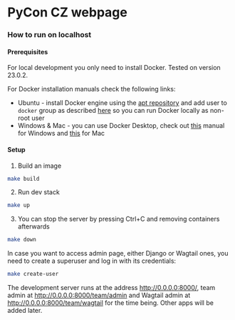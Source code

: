 # PyCon CZ webpage
### How to run on localhost

#### Prerequisites
For local development you only need to install Docker. Tested on version 23.0.2. 

For Docker installation manuals check the following links:
* Ubuntu - install Docker engine using the [apt repository](https://docs.docker.com/engine/install/ubuntu/#install-using-the-repository) and add user to `docker` group as described [here](https://docs.docker.com/engine/install/linux-postinstall/#manage-docker-as-a-non-root-user) so you can run Docker locally as non-root user
* Windows & Mac - you can use Docker Desktop, check out [this](https://docs.docker.com/desktop/install/windows-install/) manual for Windows and [this](https://docs.docker.com/desktop/install/mac-install/) for Mac 

#### Setup
1. Build an image
```bash
make build
```
2. Run dev stack
```bash
make up
```
3. You can stop the server by pressing Ctrl+C and removing containers afterwards
```bash
make down 
```

In case you want to access admin page, either Django or Wagtail ones, you need to create a superuser and log in with its credentials:
```bash
make create-user
```

The development server runs at the address http://0.0.0.0:8000/, team admin at http://0.0.0.0:8000/team/admin and Wagtail admin at http://0.0.0.0:8000/team/wagtail for the time being. Other apps will be added later.



